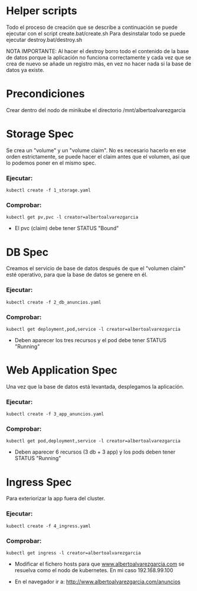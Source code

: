 # Helper scripts
Todo el proceso de creación que se describe a continuación se puede ejecutar con el script create.bat/create.sh
Para desinstalar todo se puede ejecutar destroy.bat/destroy.sh

NOTA IMPORTANTE: 
Al hacer el destroy borro todo el contenido de la base de datos porque la aplicación no funciona correctamente
y cada vez que se crea de nuevo se añade un registro más, en vez no hacer nada si la base de datos ya existe.

# Precondiciones
Crear dentro del nodo de minikube el directorio /mnt/albertoalvarezgarcia

# Storage Spec
Se crea un "volume" y un "volume claim". No es necesario hacerlo en ese orden estrictamente,
se puede hacer el claim antes que el volumen, así que lo podemos poner en el mismo spec.

### Ejecutar:
    kubectl create -f 1_storage.yaml

### Comprobar:
    kubectl get pv,pvc -l creator=albertoalvarezgarcia

* El pvc (claim) debe tener STATUS "Bound"

# DB Spec
Creamos el servicio de base de datos después de que el "volumen claim" esté operativo, para
que la base de datos se genere en él.

### Ejecutar:
    kubectl create -f 2_db_anuncios.yaml

### Comprobar:
    kubectl get deployment,pod,service -l creator=albertoalvarezgarcia

* Deben aparecer los tres recursos y el pod debe tener STATUS "Running"

# Web Application Spec
Una vez que la base de datos está levantada, desplegamos la aplicación.

### Ejecutar:
    kubectl create -f 3_app_anuncios.yaml

### Comprobar:
    kubectl get pod,deployment,service -l creator=albertoalvarezgarcia

* Deben aparecer 6 recursos (3 db + 3 app) y los pods deben tener STATUS "Running"

# Ingress Spec
Para exteriorizar la app fuera del cluster.

### Ejecutar:
    kubectl create -f 4_ingress.yaml

### Comprobar:
    kubectl get ingress -l creator=albertoalvarezgarcia

* Modificar el fichero hosts para que www.albertoalvarezgarcia.com se resuelva como
el nodo de kubernetes. En mi caso 192.168.99.100

* En el navegador ir a:
    http://www.albertoalvarezgarcia.com/anuncios
